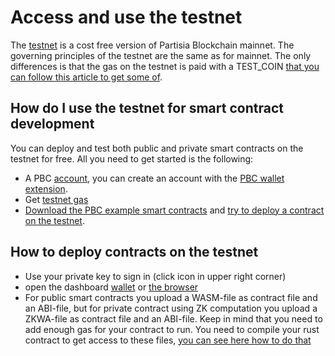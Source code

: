 # Access and use the testnet

The [testnet](https://browser.testnet.partisiablockchain.com/transactions) is a cost free version of Partisia Blockchain
mainnet. The governing principles of the testnet are the same as for mainnet. The only differences is that the gas on
the testnet is paid with a TEST_COIN [that you can follow this article to get some of](gas/how-to-get-testnet-gas.md).

## How do I use the testnet for smart contract development

You can deploy and test both public and private smart contracts on the testnet for free. All you need to get started is
the following:

- A PBC [account](../pbc-fundamentals/create-an-account.md), you can create an account with
  the [PBC wallet extension](https://chrome.google.com/webstore/detail/partisia-wallet/gjkdbeaiifkpoencioahhcilildpjhgh).
- Get [testnet gas](gas/how-to-get-testnet-gas.md)
- [Download the PBC example smart contracts](https://gitlab.com/partisiablockchain/language/example-contracts)
  and [try to deploy a contract on the testnet](compile-and-deploy-contracts.md).

## How to deploy contracts on the testnet

- Use your private key to sign in (click icon in upper right corner)
- open the dashboard [wallet](https://testnet.partisiablockchain.com/wallet/upload_wasm)
  or [the browser](https://browser.partisiablockchain.com/contracts/deploy)
- For public smart contracts you upload a WASM-file as contract file and an ABI-file, but for private contract using ZK
  computation you upload a ZKWA-file as contract file and an ABI-file. Keep in mind that you need to add enough gas for
  your contract to run.
  You need to compile your rust contract to get access to these
  files, [you can see here how to do that](compile-and-deploy-contracts.md)
